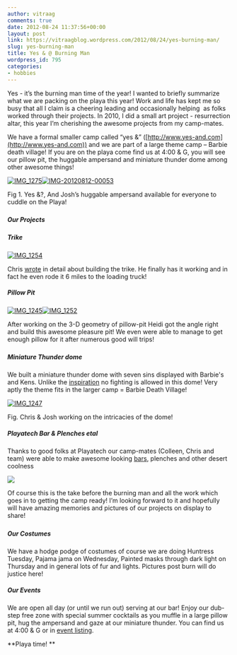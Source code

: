 ```yaml
---
author: vitraag
comments: true
date: 2012-08-24 11:37:56+00:00
layout: post
link: https://vitraagblog.wordpress.com/2012/08/24/yes-burning-man/
slug: yes-burning-man
title: Yes & @ Burning Man
wordpress_id: 795
categories:
- hobbies
---
```


Yes - it’s the burning man time of the year! I wanted to briefly summarize what we are packing on the playa this year! Work and life has kept me so busy that all I claim is a cheering leading and occasionally helping  as folks worked through their projects. In 2010, I did a small art project - resurrection altar, this year I’m cherishing the awesome projects from my camp-mates.

We have a formal smaller camp called “yes &” ([http://www.yes-and.com](http://www.yes-and.com)) and we are part of a large theme camp – Barbie death village! If you are on the playa come find us at 4:00 & G, you will see our pillow pit, the huggable ampersand and miniature thunder dome among other awesome things!

[![IMG_1275]({{site.images}}/2012/08/IMG_1275_thumb.jpg)]({{site.images}}/2012/08/IMG_1275.jpg)[![IMG-20120812-00053]({{site.images}}/2012/08/IMG-20120812-00053_thumb.jpg)]({{site.images}}/2012/08/IMG-20120812-00053.jpg)

Fig 1. Yes &?, And Josh’s huggable ampersand available for everyone to cuddle on the Playa!


##### <!-- more -->




##### Our Projects




##### Trike


[![IMG_1254]({{site.images}}/2012/08/IMG_1254_thumb.jpg)]({{site.images}}/2012/08/IMG_1254.jpg)

Chris [wrote](http://christremonte.blogspot.com/2012/06/trike-project.html) in detail about building the trike. He finally has it working and in fact he even rode it 6 miles to the loading truck!


##### Pillow Pit


[![IMG_1245]({{site.images}}/2012/08/IMG_1245_thumb.jpg)]({{site.images}}/2012/08/IMG_1245.jpg)[![IMG_1252]({{site.images}}/2012/08/IMG_1252_thumb.jpg)]({{site.images}}/2012/08/IMG_1252.jpg)

After working on the 3-D geometry of pillow-pit Heidi got the angle right and build this awesome pleasure pit! We even were able to manage to get enough pillow for it after numerous good will trips!


##### 




##### Miniature Thunder dome


We built a miniature thunder dome with seven sins displayed with Barbie's and Kens. Unlike the [inspiration](http://en.wikipedia.org/wiki/Mad_Max_Beyond_Thunderdome) no fighting is allowed in this dome! Very aptly the theme fits in the larger camp = Barbie Death Village!

[![IMG_1247]({{site.images}}/2012/08/IMG_1247_thumb.jpg)]({{site.images}}/2012/08/IMG_1247.jpg)

Fig. Chris & Josh working on the intricacies of the dome!


##### Playatech Bar & Plenches etal


Thanks to good folks at Playatech our camp-mates (Colleen, Chris and team) were able to make awesome looking [bars](http://www.playatech.com/index.php?deptName=05Rapid%20Entertainment&prodDesc=01Black%20Rock%20Bar), plenches and other desert coolness

![](http://www.playatech.com/depts/05Rapid%20Entertainment/01Black%20Rock%20Bar/images/167_6758.JPG)

Of course this is the take before the burning man and all the work which goes in to getting the camp ready! I’m looking forward to it and hopefully will have amazing memories and pictures of our projects on display to share!


##### 




##### Our Costumes


We have a hodge podge of costumes of course we are doing Huntress Tuesday, Pajama jama on Wednesday, Painted masks through dark light on Thursday and in general lots of fur and lights. Pictures post burn will do justice here!


##### Our Events


We are open all day (or until we run out) serving at our bar! Enjoy our dub-step free zone with special summer cocktails as you muffle in a large pillow pit, hug the ampersand and gaze at our miniature thunder. You can find us at 4:00 & G or in [event listing](http://playaevents.burningman.com/2012/playa_event/8390/).

**Playa time! **

